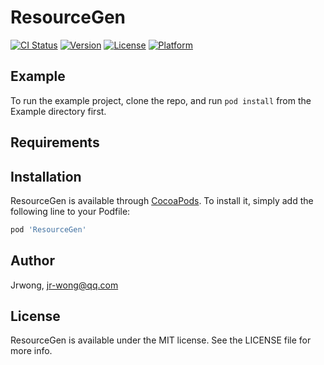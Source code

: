 # ResourceGen

[![CI Status](https://img.shields.io/travis/Jrwong/ResourceGen.svg?style=flat)](https://travis-ci.org/Jrwong/ResourceGen)
[![Version](https://img.shields.io/cocoapods/v/ResourceGen.svg?style=flat)](https://cocoapods.org/pods/ResourceGen)
[![License](https://img.shields.io/cocoapods/l/ResourceGen.svg?style=flat)](https://cocoapods.org/pods/ResourceGen)
[![Platform](https://img.shields.io/cocoapods/p/ResourceGen.svg?style=flat)](https://cocoapods.org/pods/ResourceGen)

## Example

To run the example project, clone the repo, and run `pod install` from the Example directory first.

## Requirements

## Installation

ResourceGen is available through [CocoaPods](https://cocoapods.org). To install
it, simply add the following line to your Podfile:

```ruby
pod 'ResourceGen'
```

## Author

Jrwong, jr-wong@qq.com

## License

ResourceGen is available under the MIT license. See the LICENSE file for more info.
